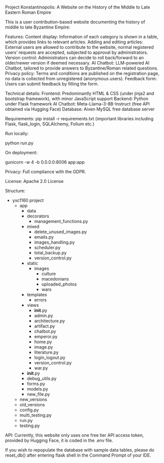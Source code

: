 Project Konstantinopolis: A Website on the History of the Middle to Late Eastern Roman Empire

This is a user contribution-based website documenting the history of middle to late Byzantine Empire:


Features: 
Content display: Information of each category is shown in a table, which provides links to relevant articles.
Adding and editing articles: External users are allowed to contribute to the website, normal registered users’ requests are accepted, subjected to approval by administrators. 
Version control: Administrators can decide to roll back/forward to an older/newer version if deemed necessary.
AI Chatbot: LLM-powered AI Chatbot, tailored to provide answers to Byzantine/Roman related questions. 
Privacy policy: Terms and conditions are published on the registration page, no data is collected from unregistered (anonymous users).
Feedback form: Users can submit feedback by filling the form. 


Technical details:
Frontend: Predominantly HTML & CSS (under jinja2 and bootstrap framework), with minor JavaScript support
Backend: Python under Flask framework
AI Chatbot: Meta-Llama-3-8B-Instruct (free API obtained via Hugging Face)
Database: Aiven MySQL free database server

Requirements:
pip install -r requirements.txt
(important libraries including Flask, flask_login, SQLAlchemy, Folium etc.)


Run locally:


python run.py


On deployment:


gunicorn -w 4 -b 0.0.0.0:8006 app:app

Privacy: Full compliance with the GDPR.


License:
Apache 2.0 License

Structure:
+ yxc1160 project
    + app
        + data
        + decorators
            - management_functions.py
        + mixed
            - delete_unused_images.py
            - emails.py
            - images_handling.py
            - scheduler.py
            - total_backup.py
            - version_control.py
        + static
            + images
                + culture
                + macedonians
                + uploaded_photos
                + wars
        + templates
            + errors
        + views
            - __init__.py
            - admin.py
            - architecture.py
            - artifact.py
            - chatbot.py
            - emperor.py
            - home.py
            - image.py
            - literature.py
            - login_logout.py
            - version_control.py
            - war.py
        - __init__.py
        - debug_utils.py
        - forms.py
        - models.py
        - new_file.py
    + new_versions
    + old_versions
    - config.py
    - multi_testing.py
    - run.py
    - testing.py

API: Currently, this website only uses one free tier API access token, provided by Hugging Face, it is coded in the .env file.

If you wish to repopulate the database with sample data tables, please do reset_db() after entering flask shell in the Command Prompt of your IDE.  






